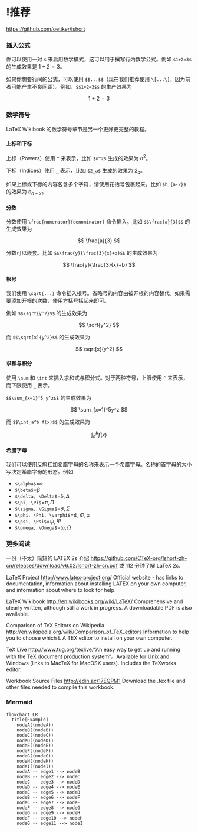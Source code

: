 # !推荐

https://github.com/oetiker/lshort

### 插入公式

你可以使用一对 `$` 来启用数学模式，这可以用于撰写行内数学公式。例如 `$1+2=3$` 的生成效果是 $1+2=3$。

如果你想要行间的公式，可以使用 `$$...$$`（现在我们推荐使用 `\[...\]`，因为前者可能产生不良间距）。例如，`$$1+2=3$$` 的生产效果为

$$
1+2=3
$$

### 数学符号

LaTeX Wikibook 的数学符号章节是另一个更好更完整的教程。

#### 上标和下标

上标（Powers）使用 `^` 来表示，比如 `$n^2$` 生成的效果为 $n^2$。

下标（Indices）使用 `_` 表示，比如 `$2_a$` 生成的效果为 $2_a$。

如果上标或下标的内容包含多个字符，请使用花括号包裹起来。比如 `$b_{a-2}$` 的效果为 $b_{a-2}$。

#### 分数

分数使用 `\frac{numerator}{denominator}` 命令插入。比如 `$$\frac{a}{3}$$` 的生成效果为

$$
\frac{a}{3}
$$

分数可以嵌套。比如 `$$\frac{y}{\frac{3}{x}+b}$$` 的生成效果为

$$
\frac{y}{\frac{3}{x}+b}
$$

#### 根号

我们使用 `\sqrt{...}` 命令插入根号。省略号的内容由被开根的内容替代。如果需要添加开根的次数，使用方括号括起来即可。

例如 `$$\sqrt{y^2}$$` 的生成效果为

$$
\sqrt{y^2}
$$

而 `$$\sqrt[x]{y^2}$$` 的生成效果为

$$
\sqrt[x]{y^2}
$$

#### 求和与积分

使用 `\sum` 和 `\int` 来插入求和式与积分式。对于两种符号，上限使用 `^` 来表示，而下限使用 `_` 表示。

`$$\sum_{x=1}^5 y^z$$` 的生成效果为

$$
\sum_{x=1}^5y^z
$$

而 `$$\int_a^b f(x)$$` 的生成效果为

$$
\int_a^b f(x)
$$

#### 希腊字母

我们可以使用反斜杠加希腊字母的名称来表示一个希腊字母。名称的首字母的大小写决定希腊字母的形态。例如

- `$\alpha$`=$\alpha$
- `$\beta$`=$\beta$
- `$\delta, \Delta$`=$\delta, \Delta$
- `$\pi, \Pi$`=$\pi, \Pi$
- `$\sigma, \Sigma$`=$\sigma, \Sigma$
- `$\phi, \Phi, \varphi$`=$\phi, \Phi, \varphi$
- `$\psi, \Psi$`=$\psi, \Psi$
- `$\omega, \Omega$`=$\omega, \Omega$

### 更多阅读

一份（不太）简短的 LATEX 2ε 介绍 <https://github.com/CTeX-org/lshort-zh-cn/releases/download/v6.02/lshort-zh-cn.pdf> 或 112 分钟了解 LaTeX 2ε.

LaTeX Project <http://www.latex-project.org/> Official website - has links to documentation, information about installing LATEX on your own computer, and information about where to look for help.

LaTeX Wikibook <http://en.wikibooks.org/wiki/LaTeX/> Comprehensive and clearly written, although still a work in progress. A downloadable PDF is also available.

Comparison of TeX Editors on Wikipedia <http://en.wikipedia.org/wiki/Comparison_of_TeX_editors> Information to help you to choose which L A TEX editor to install on your own computer.

TeX Live <http://www.tug.org/texlive/>“An easy way to get up and running with the TeX document production system”。Available for Unix and Windows (links to MacTeX for MacOSX users). Includes the TeXworks editor.

Workbook Source Files <http://edin.ac/17EQPM1> Download the .tex file and other files needed to compile this workbook.

### Mermaid

```mermaid
flowchart LR
  title[Example]
	nodeA((nodeA))
	nodeB((nodeB))
	nodeC((nodeC))
	nodeD((nodeD))
	nodeE((nodeE))
	nodeF((nodeF))
	nodeG((nodeG))
	nodeH((nodeH))
	nodeI((nodeI))
	nodeA -- edge1 --> nodeB
	nodeB -- edge2 --> nodeC
	nodeC -- edge3 --> nodeD
	nodeD -- edge4 --> nodeE
	nodeE -- edge5 --> nodeB
	nodeB -- edge6 --> nodeF
	nodeC -- edge7 --> nodeF
	nodeF -- edge8 --> nodeG
	nodeG -- edge9 --> nodeH
	nodeF -- edge10 --> nodeH
	nodeG -- edge11 --> nodeI
```